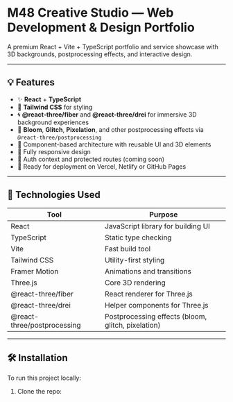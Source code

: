 # M48 Creative Studio — Web Development & Design Portfolio

A premium React + Vite + TypeScript portfolio and service showcase with 3D backgrounds, postprocessing effects, and interactive design.

---

## 💡 Features

- ✨ **React** + **TypeScript**
- 🎨 **Tailwind CSS** for styling
- 🌀 **@react-three/fiber** and **@react-three/drei** for immersive 3D background experiences
- 🌟 **Bloom**, **Glitch**, **Pixelation**, and other postprocessing effects via `@react-three/postprocessing`
- 🧱 Component-based architecture with reusable UI and 3D elements
- 📱 Fully responsive design
- 🔐 Auth context and protected routes (coming soon)
- 🚀 Ready for deployment on Vercel, Netlify or GitHub Pages

---

## 🧰 Technologies Used

| Tool | Purpose |
|------|---------|
| React | JavaScript library for building UI |
| TypeScript | Static type checking |
| Vite | Fast build tool |
| Tailwind CSS | Utility-first styling |
| Framer Motion | Animations and transitions |
| Three.js | Core 3D rendering |
| @react-three/fiber | React renderer for Three.js |
| @react-three/drei | Helper components for Three.js |
| @react-three/postprocessing | Postprocessing effects (bloom, glitch, pixelation) |

---

## 🛠 Installation

To run this project locally:

1. Clone the repo:
   ```bash
